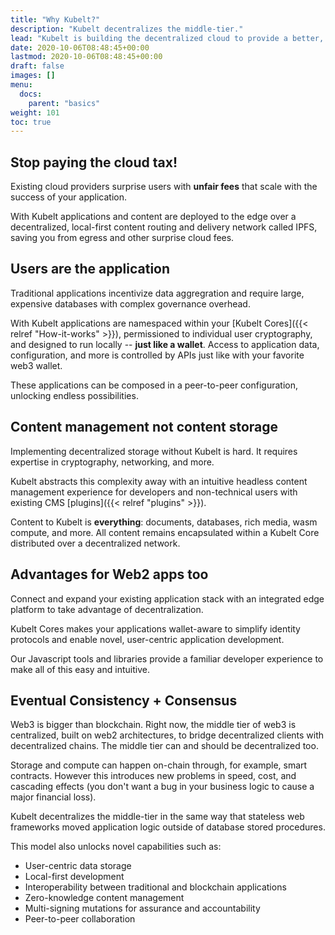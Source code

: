 ```yaml
---
title: "Why Kubelt?"
description: "Kubelt decentralizes the middle-tier."
lead: "Kubelt is building the decentralized cloud to provide a better, faster, and more fair cloud."
date: 2020-10-06T08:48:45+00:00
lastmod: 2020-10-06T08:48:45+00:00
draft: false
images: []
menu:
  docs:
    parent: "basics"
weight: 101
toc: true
---
```


## Stop paying the cloud tax\!

Existing cloud providers surprise users with **unfair fees** that scale with the success of your application.

With Kubelt applications and content are deployed to the edge over a decentralized, local-first content routing and delivery network called IPFS, saving you from egress and other surprise cloud fees.

## Users are the application

Traditional applications incentivize data aggregration and require large, expensive databases with complex governance overhead.

With Kubelt applications are namespaced within your [Kubelt Cores]({{< relref "How-it-works" >}}), permissioned to individual user cryptography, and designed to run locally -- **just like a wallet**. Access to application data, configuration, and more is controlled by APIs just like with your favorite web3 wallet.

These applications can be composed in a peer-to-peer configuration, unlocking endless possibilities.

## Content management not content storage

Implementing decentralized storage without Kubelt is hard. It requires expertise in cryptography, networking, and more.

Kubelt abstracts this complexity away with an intuitive headless content management experience for developers and non-technical users with existing CMS [plugins]({{< relref "plugins" >}}).

Content to Kubelt is **everything**: documents, databases, rich media, wasm compute, and more. All content remains encapsulated within a Kubelt Core distributed over a decentralized network.

## Advantages for Web2 apps too

Connect and expand your existing application stack with an integrated edge platform to take advantage of decentralization.

Kubelt Cores makes your applications wallet-aware to simplify identity protocols and enable novel, user-centric application development.

Our Javascript tools and libraries provide a familiar developer experience to make all of this easy and intuitive.

## Eventual Consistency + Consensus

Web3 is bigger than blockchain. Right now, the middle tier of web3 is centralized, built on web2 architectures, to bridge decentralized clients with decentralized chains. The middle tier can and should be decentralized too.

Storage and compute can happen on-chain through, for example, smart contracts. However this introduces new problems in speed, cost, and cascading effects (you don't want a bug in your business logic to cause a major financial loss).

Kubelt decentralizes the middle-tier in the same way that stateless web frameworks moved application logic outside of database stored procedures.

This model also unlocks novel capabilities such as:

- User-centric data storage
- Local-first development
- Interoperability between traditional and blockchain applications
- Zero-knowledge content management
- Multi-signing mutations for assurance and accountability
- Peer-to-peer collaboration
